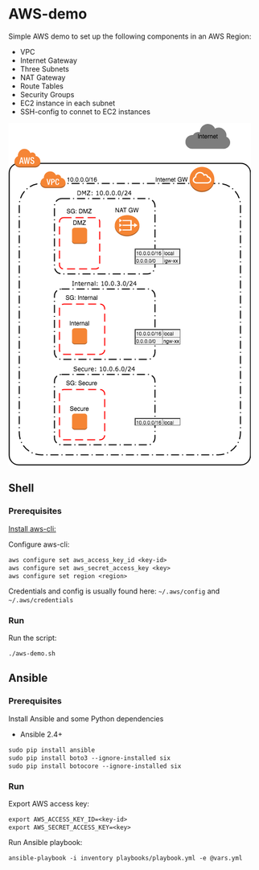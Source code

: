 # AWS-demo

Simple AWS demo to set up the following components in an AWS Region:
* VPC 
* Internet Gateway
* Three Subnets
* NAT Gateway
* Route Tables
* Security Groups
* EC2 instance in each subnet
* SSH-config to connet to EC2 instances

![Diagram](aws-diagram.png)

## Shell

### Prerequisites

[Install aws-cli:](https://docs.aws.amazon.com/cli/latest/userguide/cli-install-macos.html)

Configure aws-cli:

```
aws configure set aws_access_key_id <key-id>
aws configure set aws_secret_access_key <key>
aws configure set region <region>
```

Credentials and config is usually found here: `~/.aws/config` and `~/.aws/credentials`

### Run
Run the script:
```
./aws-demo.sh
```

## Ansible

### Prerequisites
Install Ansible and some Python dependencies

* Ansible 2.4+
```
sudo pip install ansible
sudo pip install boto3 --ignore-installed six
sudo pip install botocore --ignore-installed six
```

### Run
Export AWS access key:
```
export AWS_ACCESS_KEY_ID=<key-id>
export AWS_SECRET_ACCESS_KEY=<key>
```
Run Ansible playbook:
```
ansible-playbook -i inventory playbooks/playbook.yml -e @vars.yml
```